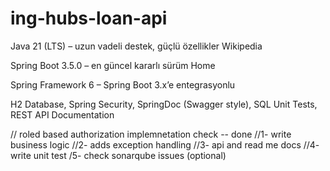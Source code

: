 # ing-hubs-loan-api

Java 21 (LTS) – uzun vadeli destek, güçlü özellikler
Wikipedia

Spring Boot 3.5.0 – en güncel kararlı sürüm
Home

Spring Framework 6 – Spring Boot 3.x’e entegrasyonlu


H2 Database, Spring Security, SpringDoc (Swagger style), SQL Unit Tests, REST API Documentation



// roled based authorization implemnetation check -- done
//1- write business logic
//2- adds exception handling
//3- api and read me docs
//4- write unit test
/5- check sonarqube issues (optional)